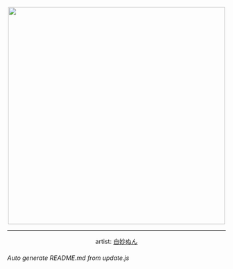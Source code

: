 
<p align="center">
  <img width="500" src="https://nekos.best/api/v2/neko/0599.png">
  <hr/>
  <center>
    artist: <a href="https://twitter.com/_nun_02/status/1499998947510603776">白妙ぬん</a>
  </center>
</p>


###### Auto generate README.md from update.js


